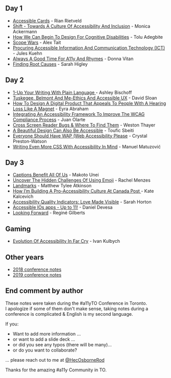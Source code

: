 ## Day 1
- [Accessible Cards](Accessible_Cards.md) - Rian Rietveld  
- [Shift - Towards A Culture Of Accessibility And Inclusion](Shift_Towards_A_Culture_Of_Accessibility.md) - Monica Ackermann  
- [How We Can Begin To Design For Cognitive Disabilities](How_We_Can_Begin_To_Design_For_Cognitive_disabilities.md) - Tolu Adegbite  
- [Scope Wars](Scope_Wars.md) - Alex Tait
- [Procuring Accessible Information And Communication Technology (ICT)](Procuring_Accessible_ICT.md) - Jules Kuehn
- [Always A Good Time For A11y And Rhymes](Always_A_Good_Time_For_A11y_And_Rhymes.md)  - Donna Vitan
- [Finding Root Causes](Finding_Root_Causes.md) - Sarah Higley  

## Day 2
- [1-Up Your Writing With Plain Language ](1-Up_Your_Writing_With_Plain_Language.md) - Ashley Bischoff
- [Tuskegee, Belmont And Me-Ethics And Accessible UX](Ethics_And_Accessible_UX.md) - David Sloan
- [How To Design A Digital Product That Appeals To People With A Hearing Loss Like A Magnet](How_To_Design_A_Digital_Product_That_Appeals_To_People_With_A_Hearing_Loss.md) - Eyra Abraham
- [Integrating An Accessibility Framework To Improve The WCAG Compliance Process](a11y_framework.md) - Juan Olarte
- [Cross Screen Reader Bugs & Where To Find Them](Cross_Screen_Reader_Bugs_&_Where_To_Find_Them.md) - Weston Thayer
- [A Beautiful Design Can Also Be Accessible](A_Beautiful_Design_Can_Also_Be_Accessible.md) - Toufic Sbeiti
- [Everyone Should Have WAP (Web Accessibility Please](Everyone_Should_Have_WAP.md) - Crystal Preston-Watson
- [Writing Even More CSS With Accessibility In Mind](Writing_Even_More_CSS_With_Accessibility_In_Mind.md) - Manuel Matuzović

## Day 3
- [Captions Benefit All Of Us](Captions_Benefit_All_Of_Us.md) - Makoto Unei
- [Uncover The Hidden Challenges Of Using Emoji](Uncover_The_Hidden_Challenges_Of_Using_Emoji.md) - Rachel Menzes
- [Landmarks](Landmarks.md) - Matthew Tylee Atkinson
- [How I’m Building A Pro-Accessibility Culture At Canada Post ](How_to_build_pro_a11y_culture.md) - Kate Kalcevich
- [Accessibility Quality Indicators: Love Made Visible](a11y_quality_indicators.md) - Sarah Horton
- [Accessible IOs apps - Up to 11!](accesibble_ios_apps.md) - Daniel Devesa
- [Looking Forward](Looking_Forward.md) - Reginé Gilberts

## Gaming
- [Evolution Of Accessibility In Far Cry](Evolution_Of_Accessibility_In_Far_Cry.md) - Ivan Kulbych  

## Other years

- [2018 conference notes](https://hecosbornerod.github.io/a11yTOConf2018/)
- [2019 conference notes](https://hecosbornerod.github.io/a11yTOConf2019/)

## End comment by author

These notes were taken during the #a11yTO Conference in Toronto.  
I apologize if some of them don't make sense, taking notes during a conference is complicated & English is my second language.

If you:

- Want to add more information ...
- or want to add a slide deck ...
- or did you see any typos (there will be many)...
- or do you want to collaborate?

... please reach out to me at [@HecOsborneRod](http://www.twitter.com/HecOsborneRod)

Thanks for the amazing #a11y Community in TO.
